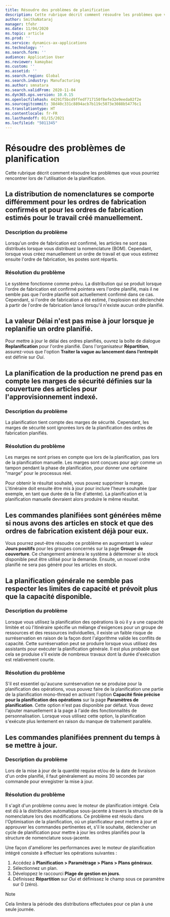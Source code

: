 ```yaml
---
title: Résoudre des problèmes de planification
description: Cette rubrique décrit comment résoudre les problèmes que vous pourriez rencontrer lors de l'utilisation de la planification.
author: SmithaNataraj
manager: tfehr
ms.date: 11/04/2020
ms.topic: article
ms.prod: ''
ms.service: dynamics-ax-applications
ms.technology: ''
ms.search.form: ''
audience: Application User
ms.reviewer: kamaybac
ms.custom: ''
ms.assetid: ''
ms.search.region: Global
ms.search.industry: Manufacturing
ms.author: smnatara
ms.search.validFrom: 2020-11-04
ms.dyn365.ops.version: 10.0.15
ms.openlocfilehash: 44291f5bcd9ffedf717150f8efe32e9eeda02f2e
ms.sourcegitcommit: 38d40c331c8894acb7b119c5073e3088b54776c1
ms.translationtype: HT
ms.contentlocale: fr-FR
ms.lasthandoff: 01/15/2021
ms.locfileid: "5011345"
---
```

# <a name="troubleshoot-master-planning"></a>Résoudre des problèmes de planification

Cette rubrique décrit comment résoudre les problèmes que vous pourriez rencontrer lors de l'utilisation de la planification.

## <a name="bill-of-materials-explosion-behaves-differently-for-firmed-production-orders-and-for-estimated-production-orders-for-manually-created-work"></a>La distribution de nomenclatures se comporte différemment pour les ordres de fabrication confirmés et pour les ordres de fabrication estimés pour le travail créé manuellement.

### <a name="issue-description"></a>Description du problème

Lorsqu'un ordre de fabrication est confirmé, les articles ne sont pas distribués lorsque vous distribuez la nomenclature (BOM). Cependant, lorsque vous créez manuellement un ordre de travail et que vous estimez ensuite l'ordre de fabrication, les postes sont répartis.

### <a name="issue-resolution"></a>Résolution du problème

Le système fonctionne comme prévu. La distribution qui se produit lorsque l'ordre de fabrication est confirmé pointera vers l'ordre planifié, mais il ne semble pas que l'ordre planifié soit actuellement confirmé dans ce cas. Cependant, si l'ordre de fabrication a été estimé, l'explosion est déclenchée à partir de l'ordre de fabrication lancé lorsqu'il n'existe aucun ordre planifié.

## <a name="the-delay-value-isnt-updated-when-i-reschedule-a-planned-order"></a>La valeur Délai n'est pas mise à jour lorsque je replanifie un ordre planifié.

Pour mettre à jour le délai des ordres planifiés, ouvrez la boîte de dialogue **Replanification** pour l'ordre planifié. Dans l'organisateur **Répartition**, assurez-vous que l'option **Traiter la vague au lancement dans l’entrepôt** est définie sur *Oui*.

## <a name="production-scheduling-doesnt-consider-the-safety-margins-that-are-set-on-the-item-coverage-for-pegged-supply"></a>La planification de la production ne prend pas en compte les marges de sécurité définies sur la couverture des articles pour l'approvisionnement indexé.

### <a name="issue-description"></a>Description du problème

La planification tient compte des marges de sécurité. Cependant, les marges de sécurité sont ignorées lors de la planification des ordres de fabrication planifiés.

### <a name="issue-resolution"></a>Résolution du problème

Les marges ne sont prises en compte que lors de la planification, pas lors de la planification manuelle. Les marges sont conçues pour agir comme un tampon pendant la phase de planification, pour donner une certaine "marge" pour le processus réel.

Pour obtenir le résultat souhaité, vous pouvez supprimer la marge. L'itinéraire doit ensuite être mis à jour pour inclure l'heure souhaitée (par exemple, en tant que durée de la file d'attente). La planification et la planification manuelle devraient alors produire le même résultat.

## <a name="planned-orders-are-generated-even-though-we-have-items-in-stock-and-production-orders-already-exist-for-them"></a>Les commandes planifiées sont générées même si nous avons des articles en stock et que des ordres de fabrication existent déjà pour eux.

Vous pourrez peut-être résoudre ce problème en augmentant la valeur **Jours positifs** pour les groupes concernés sur la page **Groupe de couverture**. Ce changement amènera le système à déterminer si le stock disponible peut être utilisé pour la demande. Ensuite, un nouvel ordre planifié ne sera pas généré pour les articles en stock.

## <a name="master-planning-doesnt-seem-to-respect-capacity-limitations-and-is-scheduling-more-than-the-available-capacity"></a>La planification générale ne semble pas respecter les limites de capacité et prévoit plus que la capacité disponible.

### <a name="issue-description"></a>Description du problème

Lorsque vous utilisez la planification des opérations là où il y a une capacité limitée et où l'itinéraire spécifie un mélange d'exigences pour un groupe de ressources et des ressources individuelles, il existe un faible risque de surréservation en raison de la façon dont l'algorithme valide les conflits de capacité. Cette surréservation peut se produire lorsque vous utilisez des assistants pour exécuter la planification générale. Il est plus probable que cela se produise s'il existe de nombreux travaux dont la durée d'exécution est relativement courte.

### <a name="issue-resolution"></a>Résolution du problème

S'il est essentiel qu'aucune surréservation ne se produise pour la planification des opérations, vous pouvez faire de la planification une partie de la planification mono-thread en activant l'option **Capacité finie précise pour la planification des opérations** sur la page **Paramètres de planification**. Cette option n'est pas disponible par défaut. Vous devez l'ajouter manuellement à la page à l'aide des fonctionnalités de personnalisation. Lorsque vous utilisez cette option, la planification s'exécute plus lentement en raison du manque de traitement parallèle.

## <a name="planned-orders-take-a-long-time-to-update"></a>Les commandes planifiées prennent du temps à se mettre à jour.

### <a name="issue-description"></a>Description du problème

Lors de la mise à jour de la quantité requise et/ou de la date de livraison d'un ordre planifié, il faut généralement au moins 30 secondes par commande pour enregistrer la mise à jour.

### <a name="issue-resolution"></a>Résolution du problème

Il s'agit d'un problème connu avec le moteur de planification intégré. Cela est dû à la distribution automatique sous-jacente à travers la structure de la nomenclature lors des modifications. Ce problème est résolu dans l'Optimisation de la planification, où un planificateur peut mettre à jour et approuver les commandes pertinentes et, s'il le souhaite, déclencher un cycle de planification pour mettre à jour les ordres planifiés pour la structure de nomenclature sous-jacente.

Une façon d'améliorer les performances avec le moteur de planification intégré consiste à effectuer les opérations suivantes :

1. Accédez à **Planification \> Paramétrage \> Plans \> Plans généraux**.
1. Sélectionnez un plan.
1. Développez le raccourci **Plage de gestion en jours**.
1. Définissez **Répartition** sur *Oui* et définissez le champ sous ce paramètre sur 0 (zéro).

> [!NOTE]
> Cela limitera la période des distributions effectuées pour ce plan à une seule journée.
